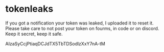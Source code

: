 # tokenleaks
If you got a notification your token was leaked, I uploaded it to reset it. Please take care to not post your token on fourms, in code or on discord. Keep it secret, keep it safe.

AIzaSyCcjPtiaqDCJdTX5TbTDSodlzXxY7nA-tM
